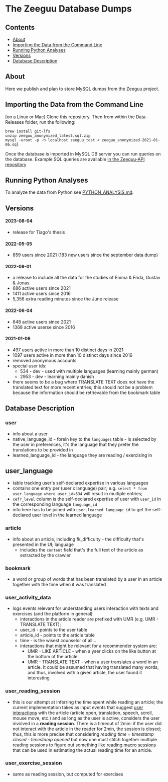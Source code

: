 # The Zeeguu Database Dumps

## Contents
- [About](#about)
- [Importing the Data from the Command Line](#importing-the-data-from-the-command-line)
- [Running Python Analyses](#running-python-analyses)
- [Versions](#versions)
- [Database Description](#database-description)

## About

Here we publish and plan to store MySQL dumps from the Zeeguu project. 

## Importing the Data from the Command Line

[on a Linux or Mac] Clone this repository. Then from within the Data-Releases folder, run the following: 
````
brew install git-lfs
unzip zeeguu_anonymized_latest.sql.zip
mysql -uroot -p -h localhost zeeguu_test < zeeguu_anonymized-2021-01-06.sql
````

Once the database is imported in MySQL DB server you can run queries on the database. Example SQL queries are available [in the Zeeguu-API repository](https://github.com/zeeguu-ecosystem/zeeguu-api/tree/master/tools/sql)



## Running Python Analyses

To analyze the data from Python see [PYTHON_ANALYSIS.md](./PYTHON_ANALYSIS.md). 


## Versions

#### 2023-08-04
* release for Tiago's thesis

#### 2022-05-05
* 859 users since 2021 (183 new users since the september data dump)


#### 2022-09-01
* a release to include all the data for the studies of Emma & Frida, Gustav & Jonas
* 686 active users since 2021
* 1411 active users since 2016
* 5,356 extra reading minutes since the June release

#### 2022-06-04
* 648 active users since 2021
* 1368 active userse since 2016


#### 2021-01-06

* 497 users active in more than 10 distinct days in 2021
* 1097 users active in more than 10 distinct days since 2016
* removed anonymous accounts
* special user ids: 
	* 534 - dev - used with multiple languages (learning mainly german)
	* 2953 - dev - learning mainly danish
* there seems to be a bug where TRANSLATE TEXT does not have the translated text for more recent entries; this should not be a problem because the information should be retrievable from the bookmark table





## Database Description

### user
- info about a user
- native_language_id - forein key to the `languages` table - is selected by the user in preferences, it's the language that they prefer the translations to be provided in
- learned_language_id - the language they are reading / exercising in

## user_language
- table tracking user's self-declared expertise in various languages
- contains one entry per (user x language) pair; e.g. `select * from user_language where user_id=534` will result in multiple entries;
- `cefr_level` column is the self-declared expertise of user with `user_id` in the corresponding language `language_id`
- info here has to be joined with `user.learned_language_id` to get the self-declared user level in the learned language 

### article
- info about an article, including fk_difficulty - the difficulty that's presented in the UI; language
	* includes the `content` field that's the full text of the article as extracted by the crawler  
### bookmark
- a word or group of words that has been translated by a user in an article together with the time when it was translated

### user\_activity\_data
- logs events relevant for understanding users interaction with texts and exercises (and the platform in general)
	* interactions in the article reader are prefixed with UMR (e.g. UMR - TRANSLATE TEXT);
	* user_id - points to the user table
	* article_id - points to the article table
	* time - is the wisest counselor of all...
	* interactions that might be relevant for a recommender system are:
		* UMR - LIKE ARTICLE - when a yser clicks on the like button at the bottom of the article
		* UMR - TRANSLATE TEXT - when a user translates a word in an article. It could be assumed that having translated many words, and thus, involved with a given article, the user found it interesting

### user\_reading\_session
- this is our attempt at inferring the time spent while reading an article; the current implementation takes as input events that suggest [user interactions](https://github.com/zeeguu-ecosystem/zeeguu-api/blob/master/zeeguu/core/model/user_reading_session.py) with the article (article open, translation, speech, scroll, mouse move, etc.) and as long as the user is active, considers the user involved in a **reading session**. There is a timeout of 2min: if the user did not interact with the article in the reader for 2min, the session is closed; thus, this is more precise that considering *reading time = timestamp closed - timestamp opened* but now one must stitch together multiple reading sessions to figure out something like [reading macro sessions](https://github.com/zeeguu-ecosystem/DB-Examples/blob/master/python-analysis/macro_session.py) that can be used in estimating the actual reading time for an article. 

### user\_exercise\_session
- same as reading session, but computed for exercises




